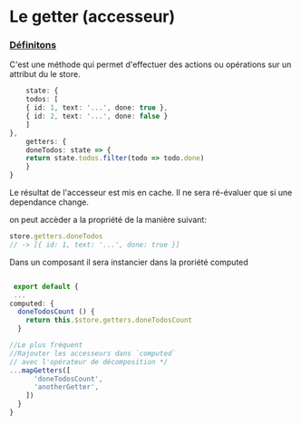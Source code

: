 
# Le getter (accesseur)
<div class="grid grid-cols-2 gap-4">
<div>

### <u>Définitons</u>

C'est une méthode qui permet d'effectuer des actions ou opérations sur un attribut du le store.

```ts
    state: {
    todos: [
    { id: 1, text: '...', done: true },
    { id: 2, text: '...', done: false }
    ]
},
    getters: {
    doneTodos: state => {
    return state.todos.filter(todo => todo.done)
    }
}
```

Le résultat de l'accesseur est mis en cache. Il ne sera ré-évaluer que si une dependance change.

on peut accèder a la propriété  de la manière suivant:

```ts
store.getters.doneTodos 
// -> [{ id: 1, text: '...', done: true }]
```
</div>
<div>
Dans un composant il sera instancier dans la proriété computed

```ts

 export default {
 ...
computed: {
  doneTodosCount () {
    return this.$store.getters.doneTodosCount
  }

//Le plus fréquent 
//Rajouter les accesseurs dans `computed`
// avec l'opérateur de décomposition */
...mapGetters([
      'doneTodosCount',
      'anotherGetter',
    ])
  }
}
```
</div>
</div>
